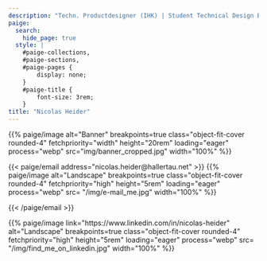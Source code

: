 ```yaml
---
description: "Techn. Productdesigner (IHK) | Student Technical Design B. Sc. "
paige:
  search:
    hide_page: true
  style: |
    #paige-collections,
    #paige-sections,
    #paige-pages {
        display: none;
    }
    #paige-title {
        font-size: 3rem;
    }
title: "Nicolas Heider"
---
```


<p>{{% paige/image alt="Banner" breakpoints=true class="object-fit-cover rounded-4" fetchpriority="width" height="20rem" loading="eager" process="webp" src="img/banner_cropped.jpg" width="100%" %}} </p>

<p>{{< paige/email address="nicolas.heider@hallertau.net" >}} {{% paige/image  alt="Landscape" breakpoints=true class="object-fit-cover rounded-4" fetchpriority="high" height="5rem" loading="eager" process="webp" src= "/img/e-mail_me.jpg" width="100%" %}}</p>{{< /paige/email >}}

<p>{{% paige/image link="https://www.linkedin.com/in/nicolas-heider" alt="Landscape" breakpoints=true class="object-fit-cover rounded-4" fetchpriority="high" height="5rem" loading="eager" process="webp" src= "/img/find_me_on_linkedin.jpg" width="100%" %}}</p>



